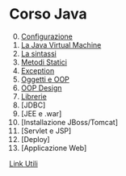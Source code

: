 Corso Java
==========

0. [Configurazione](configurazione.md)
1. [La Java Virtual Machine](JVM.md)
2. [La sintassi](sintassi.md)
3. [Metodi Statici](static.md)
4. [Exception](exception.md)
5. [Oggetti e OOP](oop.md)
6. [OOP Design](oop-design.md)
7. [Librerie](librerie.md)
8. [JDBC]
9. [JEE e .war]
10. [Installazione JBoss/Tomcat]
11. [Servlet e JSP]
12. [Deploy]
13. [Applicazione Web]

[Link Utili](link.md)
